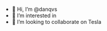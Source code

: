 - 👋 Hi, I’m @danqvs
- 👀 I’m interested in 
- 💞️ I’m looking to collaborate on  Tesla

<!---
danqvs/danqvs is a ✨ special ✨ repository because its `README.md` (this file) appears on your GitHub profile.
You can click the Preview link to take a look at your changes.
--->
